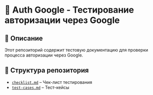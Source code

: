 # 🔐 Auth Google - Тестирование авторизации через Google  

## 📌 Описание  
Этот репозиторий содержит тестовую документацию для проверки процесса авторизации через Google.  

## 📂 Структура репозитория  
- [`checklist.md`](checklist.md) – Чек-лист тестирования  
- [`test-cases.md`](test-cases.md) – Тест-кейсы  
